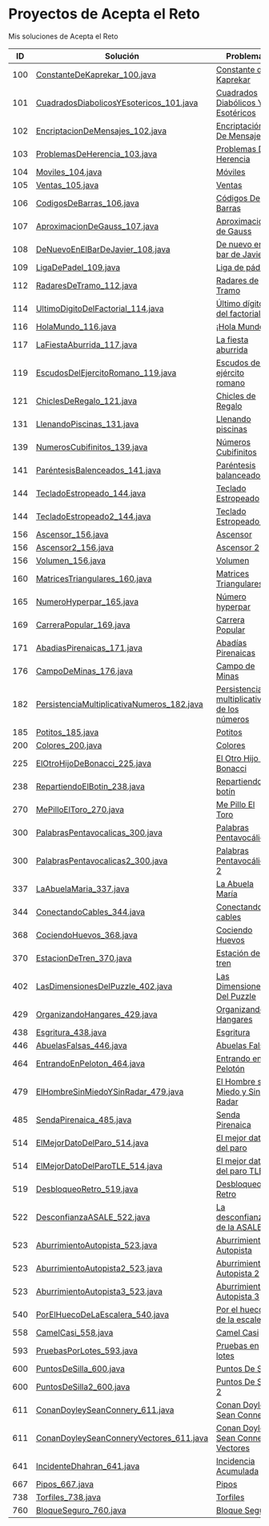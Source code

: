 # Proyectos de Acepta el Reto

Mis soluciones de Acepta el Reto

| **ID** | **Solución** | **Problema** |
|--------------|-----------|------------|
| 100          | [ConstanteDeKaprekar_100.java](src/aceptaelreto/ConstanteDeKaprekar_100.java)          | [Constante de Kaprekar](https://aceptaelreto.com/problem/statement.php?id=100)  |
| 101          | [CuadradosDiabolicosYEsotericos_101.java](src/aceptaelreto/CuadradosDiabolicosYEsotericos_101.java)          | [Cuadrados Diabólicos Y Esotéricos](https://aceptaelreto.com/problem/statement.php?id=101)  |
| 102          | [EncriptacionDeMensajes_102.java](src/aceptaelreto/EncriptacionDeMensajes_102.java)          | [Encriptación De Mensajes](https://aceptaelreto.com/problem/statement.php?id=102)  |
| 103          | [ProblemasDeHerencia_103.java](src/aceptaelreto/ProblemasDeHerencia_103.java)          | [Problemas De Herencia](https://aceptaelreto.com/problem/statement.php?id=103)  |
| 104          | [Moviles_104.java](src/aceptaelreto/Moviles_104.java)          | [Móviles](https://aceptaelreto.com/problem/statement.php?id=104)  |
| 105          | [Ventas_105.java](src/aceptaelreto/Ventas_105.java)          | [Ventas](https://aceptaelreto.com/problem/statement.php?id=105)  |
| 106          | [CodigosDeBarras_106.java](src/aceptaelreto/CodigosDeBarras_106.java)          | [Códigos De Barras](https://aceptaelreto.com/problem/statement.php?id=106)  |
| 107          | [AproximacionDeGauss_107.java](src/aceptaelreto/AproximacionDeGauss_107.java)          | [Aproximación de Gauss](https://aceptaelreto.com/problem/statement.php?id=107)  |
| 108          | [DeNuevoEnElBarDeJavier_108.java](src/aceptaelreto/DeNuevoEnElBarDeJavier_108.java)          | [De nuevo en el bar de Javier](https://aceptaelreto.com/problem/statement.php?id=108)  |
| 109          | [LigaDePadel_109.java](src/aceptaelreto/LigaDePadel_109.java)          | [Liga de pádel](https://aceptaelreto.com/problem/statement.php?id=109)  |
| 112          | [RadaresDeTramo_112.java](src/aceptaelreto/RadaresDeTramo_112.java)          | [Radares de Tramo](https://aceptaelreto.com/problem/statement.php?id=112)  |
| 114          | [UltimoDigitoDelFactorial_114.java](src/aceptaelreto/UltimoDigitoDelFactorial_114.java)          | [Último dígito del factorial](https://aceptaelreto.com/problem/statement.php?id=114)  |
| 116          | [HolaMundo_116.java](src/aceptaelreto/HolaMundo_116.java)          | [¡Hola Mundo!](https://aceptaelreto.com/problem/statement.php?id=116)  |
| 117          | [LaFiestaAburrida_117.java](src/aceptaelreto/LaFiestaAburrida_117.java)          | [La fiesta aburrida](https://aceptaelreto.com/problem/statement.php?id=117)  |
| 119          | [EscudosDelEjercitoRomano_119.java](src/aceptaelreto/EscudosDelEjercitoRomano_119.java)          | [Escudos del ejército romano](https://aceptaelreto.com/problem/statement.php?id=119)  |
| 121          | [ChiclesDeRegalo_121.java](src/aceptaelreto/ChiclesDeRegalo_121.java)          | [Chicles de Regalo](https://aceptaelreto.com/problem/statement.php?id=121)  |
| 131          | [LlenandoPiscinas_131.java](src/aceptaelreto/LlenandoPiscinas_131.java)          | [Llenando piscinas](https://aceptaelreto.com/problem/statement.php?id=131)  |
| 139          | [NumerosCubifinitos_139.java](src/aceptaelreto/NumerosCubifinitos_139.java)          | [Números Cubifinitos](https://aceptaelreto.com/problem/statement.php?id=139)  |
| 141          | [ParéntesisBalenceados_141.java](src/aceptaelreto/ParéntesisBalenceados_141.java)          | [Paréntesis balanceados](https://aceptaelreto.com/problem/statement.php?id=141)  |
| 144          | [TecladoEstropeado_144.java](src/aceptaelreto/TecladoEstropeado_144.java)          | [Teclado Estropeado](https://aceptaelreto.com/problem/statement.php?id=144)  |
| 144          | [TecladoEstropeado2_144.java](src/aceptaelreto/TecladoEstropeado2_144.java)          | [Teclado Estropeado 2](https://aceptaelreto.com/problem/statement.php?id=144)  |
| 156          | [Ascensor_156.java](src/aceptaelreto/Ascensor_156.java)          | [Ascensor](https://aceptaelreto.com/problem/statement.php?id=156)  |
| 156          | [Ascensor2_156.java](src/aceptaelreto/Ascensor2_156.java)          | [Ascensor 2](https://aceptaelreto.com/problem/statement.php?id=156)  |
| 156          | [Volumen_156.java](src/aceptaelreto/Volumen_156.java)          | [Volumen](https://aceptaelreto.com/problem/statement.php?id=156)  |
| 160          | [MatricesTriangulares_160.java](src/aceptaelreto/MatricesTriangulares_160.java)          | [Matrices Triangulares](https://aceptaelreto.com/problem/statement.php?id=160)  |
| 165          | [NumeroHyperpar_165.java](src/aceptaelreto/NumeroHyperpar_165.java)          | [Número hyperpar](https://aceptaelreto.com/problem/statement.php?id=165)  |
| 169          | [CarreraPopular_169.java](src/aceptaelreto/CarreraPopular_169.java)          | [Carrera Popular](https://aceptaelreto.com/problem/statement.php?id=169)  |
| 171          | [AbadiasPirenaicas_171.java](src/aceptaelreto/AbadiasPirenaicas_171.java)          | [Abadías Pirenaicas](https://aceptaelreto.com/problem/statement.php?id=171)  |
| 176          | [CampoDeMinas_176.java](src/aceptaelreto/CampoDeMinas_176.java)          | [Campo de Minas](https://aceptaelreto.com/problem/statement.php?id=176)  |
| 182          | [PersistenciaMultiplicativaNumeros_182.java](src/aceptaelreto/PersistenciaMultiplicativaNumeros_182.java)          | [Persistencia multiplicativa de los números](https://aceptaelreto.com/problem/statement.php?id=182)  |
| 185          | [Potitos_185.java](src/aceptaelreto/Potitos_185.java)          | [Potitos](https://aceptaelreto.com/problem/statement.php?id=185)  |
| 200          | [Colores_200.java](src/aceptaelreto/Colores_200.java)          | [Colores](https://aceptaelreto.com/problem/statement.php?id=200)  |
| 225          | [ElOtroHijoDeBonacci_225.java](src/aceptaelreto/ElOtroHijoDeBonacci_225.java)          | [El Otro Hijo de Bonacci](https://aceptaelreto.com/problem/statement.php?id=225)  |
| 238          | [RepartiendoElBotin_238.java](src/aceptaelreto/RepartiendoElBotin_238.java)          | [Repartiendo el botín](https://aceptaelreto.com/problem/statement.php?id=238)  |
| 270          | [MePilloElToro_270.java](src/aceptaelreto/MePilloElToro_270.java)          | [Me Pillo El Toro](https://aceptaelreto.com/problem/statement.php?id=270)  |
| 300          | [PalabrasPentavocalicas_300.java](src/aceptaelreto/PalabrasPentavocalicas_300.java)          | [Palabras Pentavocálicas](https://aceptaelreto.com/problem/statement.php?id=300)  |
| 300          | [PalabrasPentavocalicas2_300.java](src/aceptaelreto/PalabrasPentavocalicas2_300.java)          | [Palabras Pentavocálicas 2](https://aceptaelreto.com/problem/statement.php?id=300)  |
| 337          | [LaAbuelaMaria_337.java](src/aceptaelreto/LaAbuelaMaria_337.java)          | [La Abuela María](https://aceptaelreto.com/problem/statement.php?id=337)  |
| 344          | [ConectandoCables_344.java](src/aceptaelreto/ConectandoCables_344.java)          | [Conectando cables](https://aceptaelreto.com/problem/statement.php?id=344)  |
| 368          | [CociendoHuevos_368.java](src/aceptaelreto/CociendoHuevos_368.java)          | [Cociendo Huevos](https://aceptaelreto.com/problem/statement.php?id=368)  |
| 370          | [EstacionDeTren_370.java](src/aceptaelreto/EstacionDeTren_370.java)          | [Estación de tren](https://aceptaelreto.com/problem/statement.php?id=370)  |
| 402          | [LasDimensionesDelPuzzle_402.java](src/aceptaelreto/LasDimensionesDelPuzzle_402.java)          | [Las Dimensiones Del Puzzle](https://aceptaelreto.com/problem/statement.php?id=402)  |
| 429          | [OrganizandoHangares_429.java](src/aceptaelreto/OrganizandoHangares_429.java)          | [Organizando Hangares](https://aceptaelreto.com/problem/statement.php?id=429)  |
| 438          | [Esgritura_438.java](src/aceptaelreto/Esgritura_438.java)          | [Esgritura](https://aceptaelreto.com/problem/statement.php?id=438)  |
| 446          | [AbuelasFalsas_446.java](src/aceptaelreto/AbuelasFalsas_446.java)          | [Abuelas Falsas](https://aceptaelreto.com/problem/statement.php?id=446)  |
| 464          | [EntrandoEnPeloton_464.java](src/aceptaelreto/EntrandoEnPeloton_464.java)          | [Entrando en Pelotón](https://aceptaelreto.com/problem/statement.php?id=464)  |
| 479          | [ElHombreSinMiedoYSinRadar_479.java](src/aceptaelreto/ElHombreSinMiedoYSinRadar_479.java)          | [El Hombre sin Miedo y Sin Radar](https://aceptaelreto.com/problem/statement.php?id=479)  |
| 485          | [SendaPirenaica_485.java](src/aceptaelreto/SendaPirenaica_485.java)          | [Senda Pirenaica](https://aceptaelreto.com/problem/statement.php?id=485)  |
| 514          | [ElMejorDatoDelParo_514.java](src/aceptaelreto/ElMejorDatoDelParo_514.java)          | [El mejor dato del paro](https://aceptaelreto.com/problem/statement.php?id=514)  |
| 514          | [ElMejorDatoDelParoTLE_514.java](src/aceptaelreto/ElMejorDatoDelParoTLE_514.java)          | [El mejor dato del paro TLE](https://aceptaelreto.com/problem/statement.php?id=514)  |
| 519          | [DesbloqueoRetro_519.java](src/aceptaelreto/DesbloqueoRetro_519.java)          | [Desbloqueo Retro](https://aceptaelreto.com/problem/statement.php?id=519)  |
| 522          | [DesconfianzaASALE_522.java](src/aceptaelreto/DesconfianzaASALE_522.java)          | [La desconfianza de la ASALE](https://aceptaelreto.com/problem/statement.php?id=522)  |
| 523          | [AburrimientoAutopista_523.java](src/aceptaelreto/AburrimientoAutopista_523.java)          | [Aburrimiento Autopista](https://aceptaelreto.com/problem/statement.php?id=523)  |
| 523          | [AburrimientoAutopista2_523.java](src/aceptaelreto/AburrimientoAutopista2_523.java)          | [Aburrimiento Autopista 2](https://aceptaelreto.com/problem/statement.php?id=523)  |
| 523          | [AburrimientoAutopista3_523.java](src/aceptaelreto/AburrimientoAutopista3_523.java)          | [Aburrimiento Autopista 3](https://aceptaelreto.com/problem/statement.php?id=523)  |
| 540          | [PorElHuecoDeLaEscalera_540.java](src/aceptaelreto/PorElHuecoDeLaEscalera_540.java)          | [Por el hueco de la escalera](https://aceptaelreto.com/problem/statement.php?id=540)  |
| 558          | [CamelCasi_558.java](src/aceptaelreto/CamelCasi_558.java)          | [Camel Casi](https://aceptaelreto.com/problem/statement.php?id=558)  |
| 593          | [PruebasPorLotes_593.java](src/aceptaelreto/PruebasPorLotes_593.java)          | [Pruebas en lotes](https://aceptaelreto.com/problem/statement.php?id=593)  |
| 600          | [PuntosDeSilla_600.java](src/aceptaelreto/PuntosDeSilla_600.java)          | [Puntos De Silla](https://aceptaelreto.com/problem/statement.php?id=600)  |
| 600          | [PuntosDeSilla2_600.java](src/aceptaelreto/PuntosDeSilla2_600.java)          | [Puntos De Silla 2](https://aceptaelreto.com/problem/statement.php?id=600)  |
| 611          | [ConanDoyleySeanConnery_611.java](src/aceptaelreto/ConanDoyleySeanConnery_611.java)          | [Conan Doyley Sean Connery](https://aceptaelreto.com/problem/statement.php?id=611)  |
| 611          | [ConanDoyleySeanConneryVectores_611.java](src/aceptaelreto/ConanDoyleySeanConneryVectores_611.java)          | [Conan Doyley Sean Connery Vectores](https://aceptaelreto.com/problem/statement.php?id=611)  |
| 641          | [IncidenteDhahran_641.java](src/aceptaelreto/IncidenteDhahran_641.java)          | [Incidencia Acumulada](https://aceptaelreto.com/problem/statement.php?id=641)  |
| 667          | [Pipos_667.java](src/aceptaelreto/Pipos_667.java)          | [Pipos](https://aceptaelreto.com/problem/statement.php?id=667)  |
| 738          | [Torfiles_738.java](src/aceptaelreto/Torfiles_738.java)          | [Torfiles](https://aceptaelreto.com/problem/statement.php?id=738)  |
| 760          | [BloqueSeguro_760.java](src/aceptaelreto/BloqueSeguro_760.java)          | [Bloque Seguro](https://aceptaelreto.com/problem/statement.php?id=760)  |
